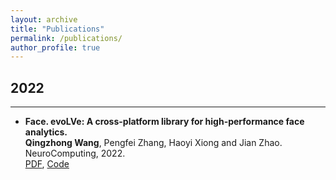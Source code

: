 ```yaml
---
layout: archive
title: "Publications"
permalink: /publications/
author_profile: true
---
```


## 2022
-----
* **Face. evoLVe: A cross-platform library for high-performance face analytics.** \
  **Qingzhong Wang**, Pengfei Zhang, Haoyi Xiong and Jian Zhao.\
  NeuroComputing, 2022. \
  [PDF](https://arxiv.org/abs/2107.08621), [Code](https://github.com/ZhaoJ9014/face.evoLVe)


